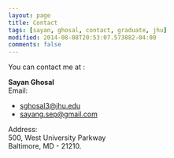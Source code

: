 ```yaml
---
layout: page
title: Contact
tags: [sayan, ghosal, contact, graduate, jhu]
modified: 2014-08-08T20:53:07.573882-04:00
comments: false
---
```


<script async src="https://www.googletagmanager.com/gtag/js?id=G-PYG3KL47EY"></script>
<script>
  window.dataLayer = window.dataLayer || [];
  function gtag(){dataLayer.push(arguments);}
  gtag('js', new Date());

  gtag('config', 'G-PYG3KL47EY');
</script>

You can contact me at :

**Sayan Ghosal**  
Email:  

* sghosal3@jhu.edu
* sayang.sep@gmail.com

Address:  
500, West University Parkway  
Baltimore, MD - 21210.  
